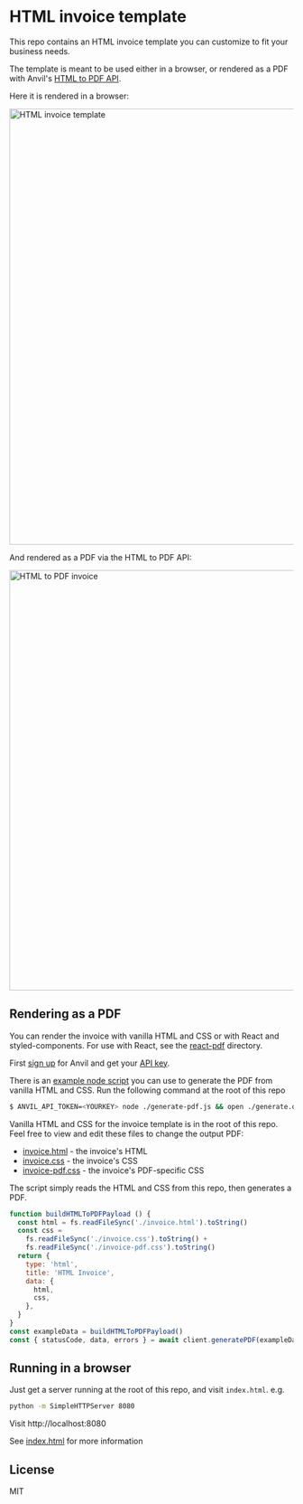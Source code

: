 # HTML invoice template

This repo contains an HTML invoice template you can customize to fit your business needs.

The template is meant to be used either in a browser, or rendered as a PDF with Anvil's [HTML to PDF API](https://www.useanvil.com/docs/api/generate-pdf#html--css-to-pdf).

Here it is rendered in a browser:

<img width="772" alt="HTML invoice template" src="https://user-images.githubusercontent.com/69169/115467239-0ac27c00-a1e6-11eb-836b-190bf0ab264d.png" />

And rendered as a PDF via the HTML to PDF API:

<img width="744" alt="HTML to PDF invoice" src="https://user-images.githubusercontent.com/69169/115467145-e5357280-a1e5-11eb-942b-2e1a0361252b.png" />

## Rendering as a PDF

You can render the invoice with vanilla HTML and CSS or with React and styled-components. For use with React, see the [react-pdf](./react-pdf/README.md) directory.

First [sign up](https://app.useanvil.com/signup) for Anvil and get your [API key](https://www.useanvil.com/docs/api/getting-started#api-key).

There is an [example node script](./generate-pdf.js) you can use to generate the PDF from vanilla HTML and CSS. Run the following command at the root of this repo

```sh
$ ANVIL_API_TOKEN=<YOURKEY> node ./generate-pdf.js && open ./generate.output.pdf
```

Vanilla HTML and CSS for the invoice template is in the root of this repo. Feel free to view and edit these files to change the output PDF:

* [invoice.html](./invoice.html) - the invoice's HTML
* [invoice.css](./invoice.css) - the invoice's CSS
* [invoice-pdf.css](./invoice-pdf.css) - the invoice's PDF-specific CSS

The script simply reads the HTML and CSS from this repo, then generates a PDF.

```js
function buildHTMLToPDFPayload () {
  const html = fs.readFileSync('./invoice.html').toString()
  const css =
    fs.readFileSync('./invoice.css').toString() +
    fs.readFileSync('./invoice-pdf.css').toString()
  return {
    type: 'html',
    title: 'HTML Invoice',
    data: {
      html,
      css,
    },
  }
}
const exampleData = buildHTMLToPDFPayload()
const { statusCode, data, errors } = await client.generatePDF(exampleData)
```

## Running in a browser

Just get a server running at the root of this repo, and visit `index.html`. e.g.

```sh
python -m SimpleHTTPServer 8080
```

Visit http://localhost:8080

See [index.html](https://github.com/anvilco/html-pdf-invoice-template/blob/main/index.html) for more information

## License

MIT
